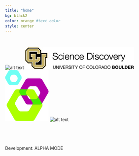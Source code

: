 ```yaml
---
title: "home"
bg: black2 
color: orange #text color
style: center
---
```



&nbsp;
&nbsp;


![alt text](http://g03.a.alicdn.com/kf/HTB13nFMJFXXXXbmXVXXq6xXFXXXr/Game-font-b-Hotline-b-font-font-b-Miami-b-font-Rasmus-font-b-Mask-b.jpg "Hotline Miami")
![alt text](img/jpg/ScienceDisc.jpg)
![alt text](img/jpg/CUCE-819_SD-Icon-Connect.jpg)
![alt text](CUScienceDiscovery.github.io/img/png/CUCE-819_SD-Icon-Explore.png)


&nbsp;

&nbsp;

Development: ALPHA MODE

&nbsp;
&nbsp;
&nbsp;

